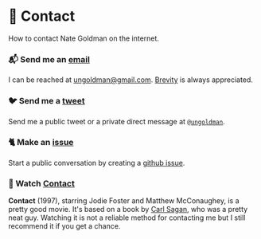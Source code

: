 # 💬 Contact

How to contact Nate Goldman on the internet.

### 📬 Send me an [email][email-url]

I can be reached at [ungoldman@gmail.com][email-url]. [Brevity](http://five.sentenc.es/) is always appreciated.

[email-img]: https://img.shields.io/badge/compose-email-yellowgreen.svg?style=flat-square
[email-url]: mailto:ungoldman@gmail.com

### 🐦 Send me a [tweet][tweet-url]

Send me a public tweet or a private direct message at [`@ungoldman`](http://twitter.com/ungoldman).

[tweet-img]: https://img.shields.io/badge/send-tweet-brightgreen.svg?style=flat-square
[tweet-url]: https://twitter.com/intent/tweet?text=@ungoldman%20

### 🐈 Make an [issue][message-url]

Start a public conversation by creating a [github issue][message-url].

[message-img]: https://img.shields.io/badge/create-issue-green.svg?style=flat-square
[message-url]: https://github.com/ungoldman/contact/issues/new

### 📡 Watch [Contact][contact-url]

**Contact** (1997), starring Jodie Foster and Matthew McConaughey, is a pretty good movie. It's based on a book by [Carl Sagan](http://en.wikipedia.org/wiki/Carl_Sagan), who was a pretty neat guy. Watching it is not a reliable method for contacting me but I still recommend it if you get a chance.

[contact-img]: https://img.shields.io/badge/watch-contact-blue.svg?style=flat-square
[contact-url]: https://www.youtube.com/watch?v=d9C2cF3KvP8
